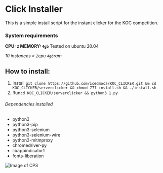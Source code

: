 # Click Installer

This is a simple install script for the instant clicker for the KOC competition.

### System requirements
__CPU: `2` MEMORY: `4gb`__ 
Tested on ubuntu 20.04

_10 instances = `2`cpu `4gb`ram_




## How to install:

1. Install `git clone https://github.com/icedmoca/KOC_CLICKER.git && cd KOC_CLICKER/serverclicker && chmod 777 install.sh && ./install.sh`
2. Run`cd KOC_CLICKER/serverclicker && python3 1.py`

###### Dependencies installed
 * python3
 * python3-pip
 * python3-selenium
 * python3-selenium-wire
 * python3-mitmproxy
 * chromedriver-py
 * libappindicator1 
 * fonts-liberation

![Image of CPS](https://i.imgur.com/SRXYYvm.png)

